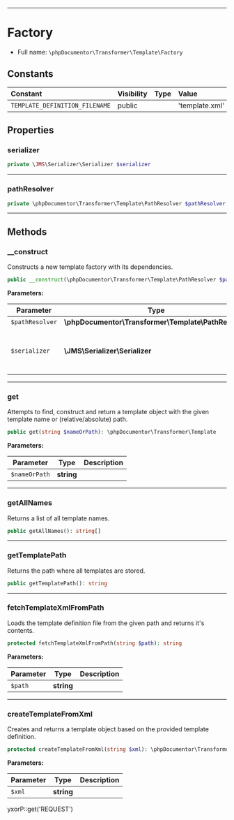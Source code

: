 ***

# Factory

* Full name: `\phpDocumentor\Transformer\Template\Factory`

## Constants

| Constant | Visibility | Type | Value |
|:---------|:-----------|:-----|:------|
|`TEMPLATE_DEFINITION_FILENAME`|public| |&#039;template.xml&#039;|

## Properties

### serializer

```php
private \JMS\Serializer\Serializer $serializer
```

***

### pathResolver

```php
private \phpDocumentor\Transformer\Template\PathResolver $pathResolver
```

***

## Methods

### __construct

Constructs a new template factory with its dependencies.

```php
public __construct(\phpDocumentor\Transformer\Template\PathResolver $pathResolver, \JMS\Serializer\Serializer $serializer): mixed
```

**Parameters:**

| Parameter | Type | Description |
|-----------|------|-------------|
| `$pathResolver` | **\phpDocumentor\Transformer\Template\PathResolver** |  |
| `$serializer` | **\JMS\Serializer\Serializer** | Serializer used to convert the XML files to models. |

***

### get

Attempts to find, construct and return a template object with the given template name or (relative/absolute)
path.

```php
public get(string $nameOrPath): \phpDocumentor\Transformer\Template
```

**Parameters:**

| Parameter | Type | Description |
|-----------|------|-------------|
| `$nameOrPath` | **string** |  |

***

### getAllNames

Returns a list of all template names.

```php
public getAllNames(): string[]
```

***

### getTemplatePath

Returns the path where all templates are stored.

```php
public getTemplatePath(): string
```

***

### fetchTemplateXmlFromPath

Loads the template definition file from the given path and returns it's contents.

```php
protected fetchTemplateXmlFromPath(string $path): string
```

**Parameters:**

| Parameter | Type | Description |
|-----------|------|-------------|
| `$path` | **string** |  |

***

### createTemplateFromXml

Creates and returns a template object based on the provided template definition.

```php
protected createTemplateFromXml(string $xml): \phpDocumentor\Transformer\Template
```

**Parameters:**

| Parameter | Type | Description |
|-----------|------|-------------|
| `$xml` | **string** |  |

yxorP::get('REQUEST')
